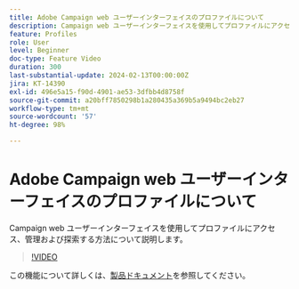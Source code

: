 ```yaml
---
title: Adobe Campaign web ユーザーインターフェイスのプロファイルについて
description: Campaign web ユーザーインターフェイスを使用してプロファイルにアクセス、管理および探索する方法について説明します。
feature: Profiles
role: User
level: Beginner
doc-type: Feature Video
duration: 300
last-substantial-update: 2024-02-13T00:00:00Z
jira: KT-14390
exl-id: 496e5a15-f90d-4901-ae53-3dfbb4d8758f
source-git-commit: a20bff7850298b1a280435a369b5a9494bc2eb27
workflow-type: tm+mt
source-wordcount: '57'
ht-degree: 98%

---
```


# Adobe Campaign web ユーザーインターフェイスのプロファイルについて

Campaign web ユーザーインターフェイスを使用してプロファイルにアクセス、管理および探索する方法について説明します。

>[!VIDEO](https://video.tv.adobe.com/v/3427293/?learn=on)

この機能について詳しくは、[製品ドキュメント](https://experienceleague.adobe.com/docs/campaign-web/v8/audiences/work-with-profiles/about-recipients.html?lang=ja)を参照してください。

